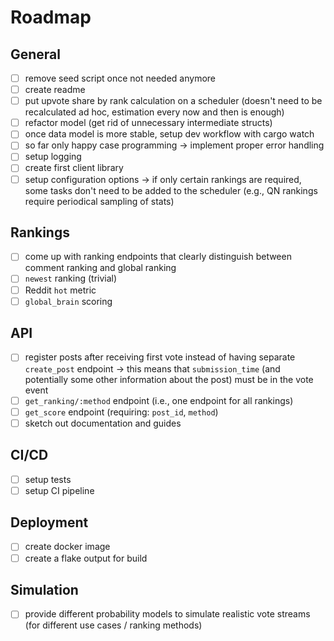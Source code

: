 # Roadmap

## General

- [ ] remove seed script once not needed anymore
- [ ] create readme
- [ ] put upvote share by rank calculation on a scheduler (doesn't need to be recalculated ad hoc, estimation every now and then is enough)
- [ ] refactor model (get rid of unnecessary intermediate structs)
- [ ] once data model is more stable, setup dev workflow with cargo watch
- [ ] so far only happy case programming -> implement proper error handling
- [ ] setup logging
- [ ] create first client library
- [ ] setup configuration options -> if only certain rankings are required, some tasks don't need to be added to the scheduler (e.g., QN rankings require periodical sampling of stats)

## Rankings

- [ ] come up with ranking endpoints that clearly distinguish between comment ranking and global ranking
- [ ] `newest` ranking (trivial)
- [ ] Reddit `hot` metric
- [ ] `global_brain` scoring

## API

- [ ] register posts after receiving first vote instead of having separate `create_post` endpoint -> this means that `submission_time` (and potentially some other information about the post) must be in the vote event
- [ ] `get_ranking/:method` endpoint (i.e., one endpoint for all rankings)
- [ ] `get_score` endpoint (requiring: `post_id`, `method`)
- [ ] sketch out documentation and guides

## CI/CD

- [ ] setup tests
- [ ] setup CI pipeline

## Deployment

- [ ] create docker image
- [ ] create a flake output for build

## Simulation

- [ ] provide different probability models to simulate realistic vote streams (for different use cases / ranking methods)

